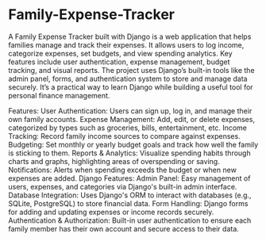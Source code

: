 # Family-Expense-Tracker
A Family Expense Tracker built with Django is a web application that helps families manage and track their expenses. It allows users to log income, categorize expenses, set budgets, and view spending analytics. Key features include user authentication, expense management, budget tracking, and visual reports. The project uses Django’s built-in tools like the admin panel, forms, and authentication system to store and manage data securely. It’s a practical way to learn Django while building a useful tool for personal finance management.

Features:
User Authentication: Users can sign up, log in, and manage their own family accounts.
Expense Management: Add, edit, or delete expenses, categorized by types such as groceries, bills, entertainment, etc.
Income Tracking: Record family income sources to compare against expenses.
Budgeting: Set monthly or yearly budget goals and track how well the family is sticking to them.
Reports & Analytics: Visualize spending habits through charts and graphs, highlighting areas of overspending or saving.
Notifications: Alerts when spending exceeds the budget or when new expenses are added.
Django Features:
Admin Panel: Easy management of users, expenses, and categories via Django's built-in admin interface.
Database Integration: Uses Django's ORM to interact with databases (e.g., SQLite, PostgreSQL) to store financial data.
Form Handling: Django forms for adding and updating expenses or income records securely.
Authentication & Authorization: Built-in user authentication to ensure each family member has their own account and secure access to their data.
